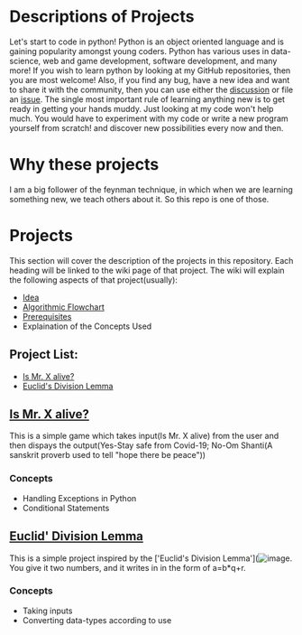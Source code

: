 # Descriptions of Projects
Let's start to code in python!
Python is an object oriented language and is gaining popularity amongst young coders.
Python has various uses in data-science, web and game development, software development, and many more!
If you wish to learn python by looking at my GitHub repositories, then you are most welcome! Also, if you find any bug, have a new idea and want to share it with the community, then you can use either the [discussion](https://github.com/suryaanshchawla/My-Python-Projects/discussions) or file an [issue](https://github.com/suryaanshchawla/My-Python-Projects/issues).
The single most important rule of learning anything new is to get ready in getting your hands muddy.
Just looking at my code won't help much. You would have to experiment with my code or write a new program yourself from scratch! and discover new possibilities every now and then.

# Why these projects
I am a big follower of the feynman technique, in which when we are learning something new, we teach others about it. So this repo is one of those.

# Projects
This section will cover the description of the projects in this repository. Each heading will be linked to the wiki page of that project. The wiki will explain the following aspects of that project(usually):
- [Idea](https://youtu.be/SObDW4fXRZQ)
- [Algorithmic Flowchart](https://youtu.be/HYAXws5_bLo)
- [Prerequisites](https://tinyurl.com/y3qpxb6t)
- Explaination of the Concepts Used

## __Project List:__
- [Is Mr. X alive?](https://github.com/suryaanshah/My-Python-Projects#is-mr-x-alive)
- [Euclid's Division Lemma](https://github.com/suryaanshah/My-Python-Projects#euclid-division-lemma)

## [Is Mr. X alive?](https://github.com/suryaanshchawla/My-Python-Projects/wiki/_new?wiki%5Bname%5D=_Sidebar)
This is a simple game which takes input(Is Mr. X alive) from the user and then dispays the output(Yes-Stay safe from Covid-19; No-Om Shanti(A sanskrit proverb used to tell "hope there be peace"))
### Concepts
* Handling Exceptions in Python
* Conditional Statements
## [Euclid' Division Lemma](github.com/suryaanshah/Euclid's-Division-Lemma)
This is a simple project inspired by the ['Euclid's Division Lemma'](![image](https://user-images.githubusercontent.com/47082682/115228507-7bf32800-a12f-11eb-8974-78dfbbabcb16.png). You give it two numbers, and it writes in in the form of a=b*q+r.
### Concepts
* Taking inputs
* Converting data-types according to use
